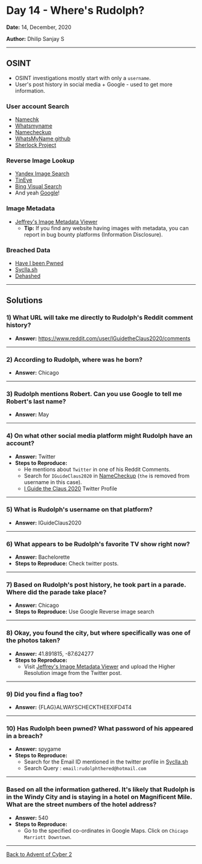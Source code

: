 # Day 14 - Where's Rudolph?

**Date:** 14, December, 2020

**Author:** Dhilip Sanjay S

---

## OSINT
- OSINT investigations mostly start with only a `username`.
- User's post history in social media + Google - used to get more information.

### User account Search
- [Namechk](https://namechk.com/)
- [Whatsmyname](https://whatsmyname.app/)
- [Namecheckup](https://namecheckup.com/)
- [WhatsMyName github](https://github.com/WebBreacher/WhatsMyName)
- [Sherlock Project](https://github.com/sherlock-project/sherlock)

### Reverse Image Lookup
- [Yandex Image Search](https://yandex.com/images/)
- [TinEye](https://tineye.com/)
- [Bing Visual Search](https://www.bing.com/visualsearch?FORM=ILPVIS)
- And yeah [Google](https://www.google.co.in/imghp?hl=en&tab=wi&ogbl)!

### Image Metadata
- [Jeffrey's Image Metadata Viewer](http://exif.regex.info/exif.cgi)
    - **Tip:** If you find any website having images with metadata, you can report in bug bounty platforms (Information Disclosure).

### Breached Data
- [Have I been Pwned](https://haveibeenpwned.com/)
- [Syclla.sh](https://scylla.sh/)
- [Dehashed](https://dehashed.com/)

---

## Solutions

### 1) What URL will take me directly to Rudolph's Reddit comment history?
- **Answer:** https://www.reddit.com/user/IGuidetheClaus2020/comments

---

### 2) According to Rudolph, where was he born?
- **Answer:** Chicago

---

### 3) Rudolph mentions Robert.  Can you use Google to tell me Robert's last name?
- **Answer:** May

---

### 4) On what other social media platform might Rudolph have an account?
- **Answer:** Twitter
- **Steps to Reproduce:** 
    - He mentions about `Twitter` in one of his Reddit Comments.
    - Search for `IGuideClaus2020` in [NameCheckup](https://namecheckup.com/) (`the` is removed from username in this case).
    - [I Guide the Claus 2020](https://twitter.com/IGuideClaus2020) Twitter Profile

---

### 5) What is Rudolph's username on that platform?
- **Answer:** IGuideClaus2020

---

### 6) What appears to be Rudolph's favorite TV show right now?
- **Answer:** Bachelorette
- **Steps to Reproduce:** Check twitter posts.

---

### 7) Based on Rudolph's post history, he took part in a parade.  Where did the parade take place?
- **Answer:** Chicago
- **Steps to Reproduce:** Use Google Reverse image search

---

### 8) Okay, you found the city, but where specifically was one of the photos taken?
- **Answer:** 41.891815, -87.624277 
- **Steps to Reproduce:**
    - Visit [Jeffrey's Image Metadata Viewer](http://exif.regex.info/exif.cgi) and upload the Higher Resolution image from the Twitter post.
---

### 9) Did you find a flag too?
- **Answer:** {FLAG}ALWAYSCHECKTHEEXIFD4T4

---

### 10) Has Rudolph been pwned? What password of his appeared in a breach?
- **Answer:** spygame
- **Steps to Reproduce:** 
    - Search for the Email ID mentioned in the twitter profile in [Syclla.sh](https://scylla.sh/)
    - Search Query : `email:rudolphthered@hotmail.com`

---

### Based on all the information gathered.  It's likely that Rudolph is in the Windy City and is staying in a hotel on Magnificent Mile.  What are the street numbers of the hotel address?
- **Answer:** 540
- **Steps to Reproduce:** 
    - Go to the specified co-ordinates in Google Maps. Click on `Chicago Marriott Downtown`.

---

[Back to Advent of Cyber 2](TryHackMe/Advent%20of%20Cyber%202) 